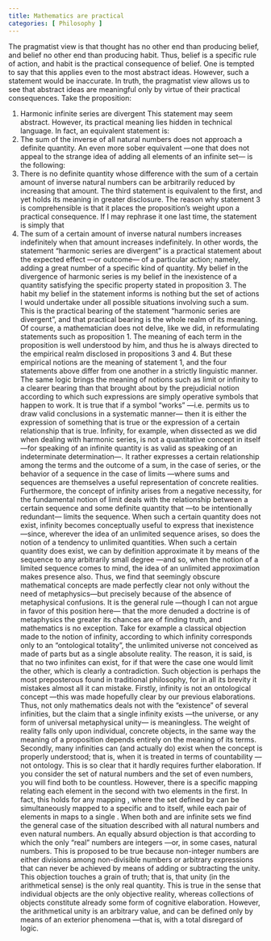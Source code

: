 ```yaml
---
title: Mathematics are practical 
categories: [ Philosophy ]
---
```


The pragmatist view is that thought has no other end than producing belief, and belief no other end than producing habit. Thus, belief is a specific rule of action, and habit is the practical consequence of belief. One is tempted to say that this applies even to the most abstract ideas. However, such a statement would be inaccurate. In truth, the pragmatist view allows us to see that abstract ideas are meaningful only by virtue of their practical consequences. Take the proposition:
1. Harmonic infinite series are divergent
This statement may seem abstract. However, its practical meaning lies hidden in technical language. In fact, an equivalent statement is:
 2. The sum of the inverse of all natural numbers does not approach a definite quantity.
An even more sober equivalent —one that does not appeal to the strange idea of adding all elements of an infinite set— is the following:
3. There is no definite quantity whose difference with the sum of a certain amount of inverse natural numbers can be arbitrarily reduced by increasing that amount.
The third statement is equivalent to the first, and yet holds its meaning in greater disclosure. The reason why statement 3 is comprehensible is that it places the proposition’s weight upon a practical consequence. If I may rephrase it one last time, the statement is simply that
4. The sum of a certain amount of inverse natural numbers increases indefinitely when that amount increases indefinitely.
In other words, the statement “harmonic series are divergent” is a practical statement about the expected effect —or outcome— of a particular action; namely, adding a great number of a specific kind of quantity. My belief in the divergence of harmonic series is my belief in the inexistence of a quantity satisfying the specific property stated in proposition 3. The habit my belief in the statement informs is nothing but the set of actions I would undertake under all possible situations involving such a sum. This is the practical bearing of the statement “harmonic series are divergent”, and that practical bearing is the whole realm of its meaning. Of course, a mathematician does not delve, like we did, in reformulating statements such as proposition 1. The meaning of each term in the proposition is well understood by him, and thus he is always directed to the empirical realm disclosed in propositions 3 and 4. But these empirical notions are the meaning of statement 1, and the four statements above differ from one another in a strictly linguistic manner.
The same logic brings the meaning of notions such as limit or infinity to a clearer bearing than that brought about by the prejudicial notion according to which such expressions are simply operative symbols that happen to work. It is true that if a symbol “works” —i.e. permits us to draw valid conclusions in a systematic manner— then it is either the expression of something that is true or the expression of a certain relationship that is true. Infinity, for example, when dissected as we did when dealing with harmonic series, is not a quantitative concept in itself —for speaking of an infinite quantity is as valid as speaking of an indeterminate determination—. It rather expresses a certain relationship among the terms and the outcome of a sum, in the case of series, or the behavior of a sequence in the case of limits —where sums and sequences are themselves a useful representation of concrete realities. Furthermore, the concept of infinity arises from a negative necessity, for the fundamental notion of limit deals with the relationship between a certain sequence and some definite quantity  that —to be intentionally redundant— limits the sequence. When such a certain quantity does not exist, infinity becomes conceptually useful to express that inexistence —since, wherever the idea of an unlimited sequence arises, so does the notion of a tendency to unlimited quantities. When such a certain quantity does exist, we can by definition approximate it by means of the sequence to any arbitrarily small degree —and so, when the notion of a limited sequence comes to mind, the idea of an unlimited approximation makes presence also.
Thus, we find that seemingly obscure mathematical concepts are made perfectly clear not only without the need of metaphysics—but precisely because of the absence of metaphysical confusions. It is the general rule —though I can not argue in favor of this position here— that the more denuded a doctrine is of metaphysics the greater its chances are of finding truth, and mathematics is no exception. 
Take for example a classical objection made to the notion of infinity, according to which infinity corresponds only to an “ontological totality”, the unlimited universe not conceived as made of parts but as a single absolute reality. The reason, it is said, is that no two infinites can exist, for if that were the case one would limit the other, which is clearly a contradiction. Such objection is perhaps the most preposterous found in traditional philosophy, for in all its brevity it mistakes almost all it can mistake. Firstly, infinity is not an ontological concept —this was made hopefully clear by our previous elaborations. Thus, not only mathematics deals not with the “existence” of several infinities, but the claim that a single infinity exists —the universe, or any form of universal metaphysical unity— is meaningless. The weight of reality falls only upon individual, concrete objects, in the same way the meaning of a proposition depends entirely on the meaning of its terms. 
Secondly, many infinities can (and actually do) exist when the concept is properly understood; that is, when it is treated in terms of countability —not ontology. This is so clear that it hardly requires further elaboration. If you consider the set of natural numbers  and the set of even numbers, you will find both to be countless. However, there is a specific mapping relating each element in the second with two elements in the first. In fact, this holds for any mapping , where the set defined by  can be simultaneously mapped to a specific  and to itself, while each pair of elements in  maps to a single . When both  and  are infinite sets we find the general case of the situation described with all natural numbers and even natural numbers.
An equally absurd objection is that according to which the only “real” numbers are integers  —or, in some cases, natural numbers. This is proposed to be true because non-integer numbers are either divisions among non-divisible numbers or arbitrary expressions that can never be achieved by means of adding or subtracting the unity. This objection touches a grain of truth; that is, that unity (in the arithmetical sense) is the only real quantity. This is true in the sense that individual objects are the only objective reality, whereas collections of objects constitute already some form of cognitive elaboration. However, the arithmetical unity is an arbitrary value, and can be defined only by means of an exterior phenomena  —that is, with a total disregard of logic.

